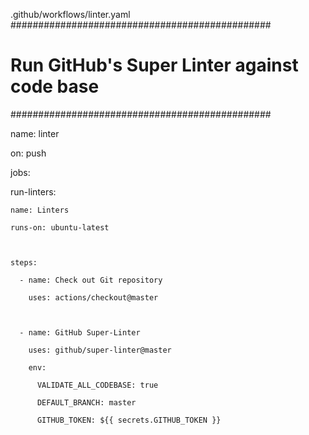 .github/workflows/linter.yaml
###############################################

# Run GitHub's Super Linter against code base #

###############################################



name: linter



on: push



jobs:

  run-linters:

    name: Linters

    runs-on: ubuntu-latest



    steps:

      - name: Check out Git repository

        uses: actions/checkout@master

        

      - name: GitHub Super-Linter

        uses: github/super-linter@master

        env:

          VALIDATE_ALL_CODEBASE: true

          DEFAULT_BRANCH: master

          GITHUB_TOKEN: ${{ secrets.GITHUB_TOKEN }}
          
